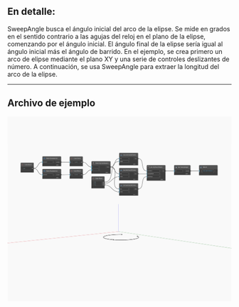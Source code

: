 ## En detalle:
SweepAngle busca el ángulo inicial del arco de la elipse. Se mide en grados en el sentido contrario a las agujas del reloj en el plano de la elipse, comenzando por el ángulo inicial. El ángulo final de la elipse sería igual al ángulo inicial más el ángulo de barrido. En el ejemplo, se crea primero un arco de elipse mediante el plano XY y una serie de controles deslizantes de número. A continuación, se usa SweepAngle para extraer la longitud del arco de la elipse.
___
## Archivo de ejemplo

![SweepAngle](./Autodesk.DesignScript.Geometry.Arc.SweepAngle_img.jpg)

